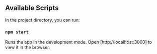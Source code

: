 ## Available Scripts

In the project directory, you can run:

### `npm start`

Runs the app in the development mode.
Open [http://localhost:3000] to view it in the browser.
